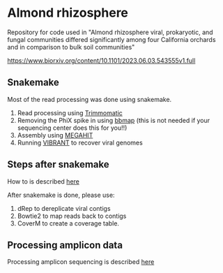 # Almond rhizosphere
Repository for code used in "Almond rhizosphere viral, prokaryotic, and fungal communities differed significantly among four California orchards and in comparison to bulk soil communities"


https://www.biorxiv.org/content/10.1101/2023.06.03.543555v1.full


## Snakemake
Most of the read processing was done using snakemake. 
1. Read processing using [Trimmomatic](http://www.usadellab.org/cms/?page=trimmomatic)
2. Removing the PhiX spike in using [bbmap](https://jgi.doe.gov/data-and-tools/software-tools/bbtools/bb-tools-user-guide/bbmap-guide/) (this is not needed if your sequencing center does this for you!!) 
3. Assembly using [MEGAHIT](https://github.com/voutcn/megahit)
4. Running [VIBRANT](https://github.com/AnantharamanLab/VIBRANT) to recover viral genomes 


## Steps after snakemake
How to is described [here](https://github.com/AnneliektH/TomatoRhizo/blob/main/vOTU_processing.ipynb)

After snakemake is done, please use:
1. dRep to dereplicate viral contigs
2. Bowtie2 to map reads back to contigs
3. CoverM to create a coverage table.

## Processing amplicon data
Processing amplicon sequencing is described [here](https://github.com/AnneliektH/TomatoRhizo/blob/main/amplicon_processing.ipynb)
